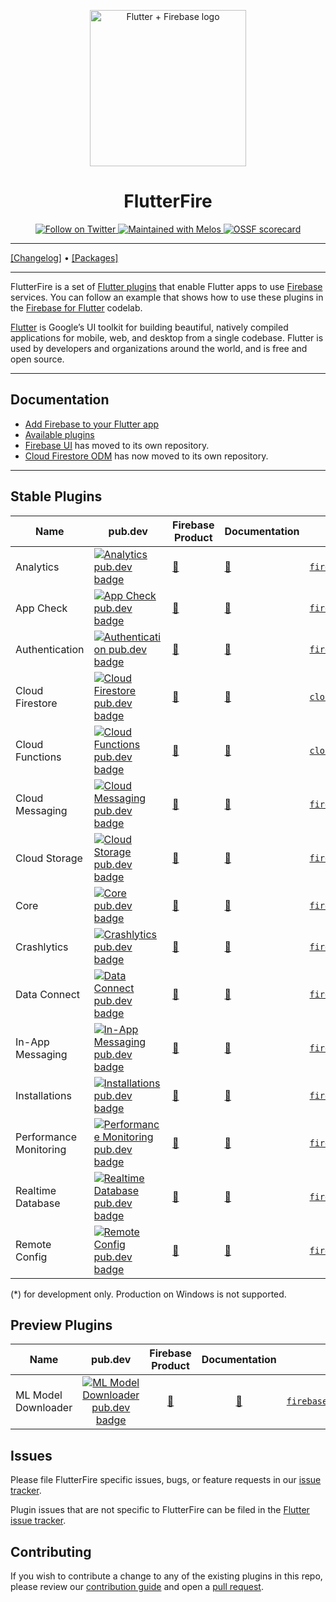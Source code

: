 <p align="center">
  <a href="https://firebase.google.com/docs/flutter">
    <img width="250px" src=".github/images/flutterfire_300x.png" alt="Flutter + Firebase logo"><br/>
  </a>
  <h1 align="center">FlutterFire</h1>
</p>

<p align="center">
  <a href="https://twitter.com/flutterfiredev">
    <img src="https://img.shields.io/twitter/follow/flutterfiredev.svg?colorA=1da1f2&colorB=&label=Follow%20on%20Twitter&style=flat-square" alt="Follow on Twitter" />
  </a>
  <a href="https://github.com/invertase/melos">
    <img src="https://img.shields.io/badge/maintained%20with-melos-f700ff.svg?style=flat-square" alt="Maintained with Melos" />
  </a>
  <a href="https://api.securityscorecards.dev/projects/github.com/firebase/flutterfire">
    <img src="https://api.securityscorecards.dev/projects/github.com/firebase/flutterfire/badge" alt="OSSF scorecard" />
  </a>
</p>

---

[[Changelog]](./CHANGELOG.md) • [[Packages]](https://pub.dev/publishers/firebase.google.com/packages)

---

FlutterFire is a set of [Flutter plugins](https://flutter.dev/platform-plugins/)
that enable Flutter apps to use [Firebase](https://firebase.google.com/) services. You can follow an example that shows
how to use these plugins in
the [Firebase for Flutter](https://firebase.google.com/codelabs/firebase-get-to-know-flutter) codelab.

[Flutter](https://flutter.dev) is Google’s UI toolkit for building beautiful, natively compiled applications for mobile,
web, and desktop from a single codebase. Flutter is used by developers and organizations around the world, and is free
and open source.

---

## Documentation

- [Add Firebase to your Flutter app](https://firebase.google.com/docs/flutter/setup)
- [Available plugins](https://firebase.google.com/docs/flutter/setup#available-plugins)
- [Firebase UI](https://github.com/firebase/FirebaseUI-Flutter) has moved to its own repository.
- [Cloud Firestore ODM](https://github.com/firebaseextended/firestoreodm-flutter) has now moved to its own repository.

---

## Stable Plugins

| Name                   | pub.dev                                                                                                                                             | Firebase Product                                                     | Documentation                                                                        | View Source                                                                                                                     | Android | iOS | Web | MacOS | Windows |
| ---------------------- | --------------------------------------------------------------------------------------------------------------------------------------------------- | -------------------------------------------------------------------- | ------------------------------------------------------------------------------------ | ------------------------------------------------------------------------------------------------------------------------------- | ------- | --- | --- | ----- | ------- |
| Analytics              | [![Analytics pub.dev badge](https://img.shields.io/pub/v/firebase_analytics.svg)](https://pub.dev/packages/firebase_analytics)                      | [🔗](https://firebase.google.com/products/analytics)                 | [📖](https://firebase.google.com/docs/analytics/get-started?platform=flutter)        | [`firebase_analytics`](https://github.com/FirebaseExtended/flutterfire/tree/main/packages/firebase_analytics)                 | ✔       | ✔   | ✔   | β     | N/A     |
| App Check              | [![App Check pub.dev badge](https://img.shields.io/pub/v/firebase_app_check.svg)](https://pub.dev/packages/firebase_app_check)                      | [🔗](https://firebase.google.com/docs/app-check)                     | [📖](https://firebase.google.com/docs/app-check/flutter/default-providers)           | [`firebase_app_check`](https://github.com/FirebaseExtended/flutterfire/tree/main/packages/firebase_app_check)                 | ✔       | ✔   | ✔   | β     | N/A     |
| Authentication         | [![Authentication pub.dev badge](https://img.shields.io/pub/v/firebase_auth.svg)](https://pub.dev/packages/firebase_auth)                           | [🔗](https://firebase.google.com/products/auth)                      | [📖](https://firebase.google.com/docs/auth/flutter/start)                            | [`firebase_auth`](https://github.com/FirebaseExtended/flutterfire/tree/main/packages/firebase_auth)                           | ✔       | ✔   | ✔   | β     | (*)     |
| Cloud Firestore        | [![Cloud Firestore pub.dev badge](https://img.shields.io/pub/v/cloud_firestore.svg)](https://pub.dev/packages/cloud_firestore)                      | [🔗](https://firebase.google.com/products/firestore)                 | [📖](https://firebase.google.com/docs/firestore/quickstart)                          | [`cloud_firestore`](https://github.com/FirebaseExtended/flutterfire/tree/main/packages/cloud_firestore)                       | ✔       | ✔   | ✔   | β     | (*)     |
| Cloud Functions        | [![Cloud Functions pub.dev badge](https://img.shields.io/pub/v/cloud_functions.svg)](https://pub.dev/packages/cloud_functions)                      | [🔗](https://firebase.google.com/products/functions)                 | [📖](https://firebase.google.com/docs/functions/get-started?gen=2nd)                 | [`cloud_functions`](https://github.com/FirebaseExtended/flutterfire/tree/main/packages/cloud_functions)                       | ✔       | ✔   | ✔   | β     | N/A     |
| Cloud Messaging        | [![Cloud Messaging pub.dev badge](https://img.shields.io/pub/v/firebase_messaging.svg)](https://pub.dev/packages/firebase_messaging)                | [🔗](https://firebase.google.com/products/cloud-messaging)           | [📖](https://firebase.google.com/docs/cloud-messaging/flutter/client)                | [`firebase_messaging`](https://github.com/FirebaseExtended/flutterfire/tree/main/packages/firebase_messaging)                 | ✔       | ✔   | ✔   | β     | N/A     |
| Cloud Storage          | [![Cloud Storage pub.dev badge](https://img.shields.io/pub/v/firebase_storage.svg)](https://pub.dev/packages/firebase_storage)                      | [🔗](https://firebase.google.com/products/storage)                   | [📖](https://firebase.google.com/docs/storage/flutter/start)                         | [`firebase_storage`](https://github.com/FirebaseExtended/flutterfire/tree/main/packages/firebase_storage)                     | ✔       | ✔   | ✔   | β     | (*)     |
| Core                   | [![Core pub.dev badge](https://img.shields.io/pub/v/firebase_core.svg)](https://pub.dev/packages/firebase_core)                                     | [🔗](https://firebase.google.com)                                    | [📖](https://firebase.google.com)                                                    | [`firebase_core`](https://github.com/FirebaseExtended/flutterfire/tree/main/packages/firebase_core)                           | ✔       | ✔   | ✔   | β     | (*)     |
| Crashlytics            | [![Crashlytics pub.dev badge](https://img.shields.io/pub/v/firebase_crashlytics.svg)](https://pub.dev/packages/firebase_crashlytics)                | [🔗](https://firebase.google.com/products/crashlytics)               | [📖](https://firebase.google.com/docs/crashlytics/get-started?platform=flutter)      | [`firebase_crashlytics`](https://github.com/FirebaseExtended/flutterfire/tree/main/packages/firebase_crashlytics)             | ✔       | ✔   | N/A | β     | N/A     |
| Data Connect           | [![Data Connect pub.dev badge](https://img.shields.io/pub/v/firebase_data_connect.svg)](https://pub.dev/packages/firebase_data_connect)            | [🔗](https://firebase.google.com/products/data-connect)              | [📖](https://firebase.google.com/docs/data-connect/quickstart-local?userflow=automatic#flutter) | [`firebase_data_connect`](https://github.com/FirebaseExtended/flutterfire/tree/main/packages/firebase_data_connect) | ✔       | ✔   | ✔   | N/A   | N/A     |
| In-App Messaging       | [![In-App Messaging pub.dev badge](https://img.shields.io/pub/v/firebase_in_app_messaging.svg)](https://pub.dev/packages/firebase_in_app_messaging) | [🔗](https://firebase.google.com/products/in-app-messaging)          | [📖](https://firebase.google.com/docs/in-app-messaging/get-started?platform=flutter) | [`firebase_in_app_messaging`](https://github.com/FirebaseExtended/flutterfire/tree/main/packages/firebase_in_app_messaging)   | ✔       | ✔   | N/A | N/A   | N/A     |
| Installations          | [![Installations pub.dev badge](https://img.shields.io/pub/v/firebase_app_installations.svg)](https://pub.dev/packages/firebase_app_installations)  | [🔗](https://firebase.google.com/docs/projects/manage-installations) | [📖](https://firebase.google.com/docs/projects/manage-installations#flutter)         | [`firebase_app_installations`](https://github.com/FirebaseExtended/flutterfire/tree/main/packages/firebase_app_installations) | ✔       | ✔   | ✔   | β     | N/A     |
| Performance Monitoring | [![Performance Monitoring pub.dev badge](https://img.shields.io/pub/v/firebase_performance.svg)](https://pub.dev/packages/firebase_performance)     | [🔗](https://firebase.google.com/products/performance)               | [📖](https://firebase.google.com/docs/perf-mon/flutter/get-started)                  | [`firebase_performance`](https://github.com/FirebaseExtended/flutterfire/tree/main/packages/firebase_performance)             | ✔       | ✔   | ✔   | N/A   | N/A     |
| Realtime Database      | [![Realtime Database pub.dev badge](https://img.shields.io/pub/v/firebase_database.svg)](https://pub.dev/packages/firebase_database)                | [🔗](https://firebase.google.com/products/database)                  | [📖](https://firebase.google.com/docs/database/flutter/start)                        | [`firebase_database`](https://github.com/FirebaseExtended/flutterfire/tree/main/packages/firebase_database)                   | ✔       | ✔   | ✔   | β     | N/A     |
| Remote Config          | [![Remote Config pub.dev badge](https://img.shields.io/pub/v/firebase_remote_config.svg)](https://pub.dev/packages/firebase_remote_config)          | [🔗](https://firebase.google.com/products/remote-config)             | [📖](https://firebase.google.com/docs/remote-config/get-started?platform=flutter)    | [`firebase_remote_config`](https://github.com/FirebaseExtended/flutterfire/tree/main/packages/firebase_remote_config)         | ✔       | ✔   | ✔   | β     | N/A     |

 (*) for development only. Production on Windows is not supported.

## Preview Plugins

| Name                | pub.dev                                                                                                                                                      | Firebase Product                                                                                                                                      | Documentation                                                        | View Source                                                                                                                         | Android | iOS | Web | MacOS |
|---------------------|:--------------------------------------------------------------------------------------------------------------------------------------------------------------:|:-------------------------------------------------------------------------------------------------------------------------------------------------------:|:----------------------------------------------------------------------:|:-------------------------------------------------------------------------------------------------------------------------------------:|:---------:|:-----:|:-----:|:-------:|
| ML Model Downloader | [![ML Model Downloader pub.dev badge](https://img.shields.io/pub/v/firebase_ml_model_downloader.svg)](https://pub.dev/packages/firebase_ml_model_downloader) | [🔗](https://firebase.google.com/products/ml) | [📖](https://firebase.google.com/docs/ml/flutter/use-custom-models) | [`firebase_ml_model_downloader`](https://github.com/FirebaseExtended/flutterfire/tree/main/packages/firebase_ml_model_downloader) | ✔       | ✔   | N/A | β     |


## Issues

Please file FlutterFire specific issues, bugs, or feature requests in
our [issue tracker](https://github.com/firebase/flutterfire/issues/new/choose).

Plugin issues that are not specific to FlutterFire can be filed in
the [Flutter issue tracker](https://github.com/flutter/flutter/issues/new).

## Contributing

If you wish to contribute a change to any of the existing plugins in this repo, please review
our [contribution guide](https://github.com/firebase/flutterfire/blob/main/CONTRIBUTING.md)
and open a [pull request](https://github.com/firebase/flutterfire/pulls).
